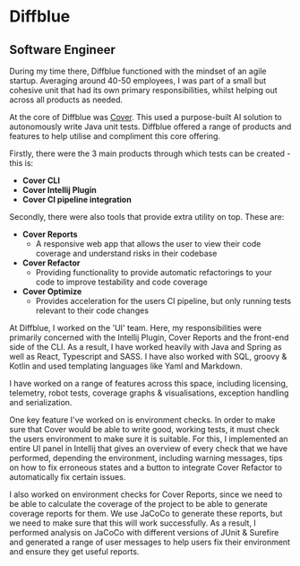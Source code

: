 # Diffblue

## Software Engineer

During my time there, Diffblue functioned with the mindset of an agile startup. Averaging around 40-50 employees, I was part of a small but cohesive unit that had its own primary responsibilities, whilst helping out across all products as needed.

At the core of Diffblue was [Cover](https://www.diffblue.com/products). This used a purpose-built AI solution to autonomously write Java unit tests. Diffblue offered a range of products and features to help utilise and compliment this core offering.

Firstly, there were the 3 main products through which tests can be created - this is:

- **Cover CLI**
- **Cover Intellij Plugin**
- **Cover CI pipeline integration**

Secondly, there were also tools that provide extra utility on top. These are:

- **Cover Reports**
  - A responsive web app that allows the user to view their code coverage and understand risks in their codebase
- **Cover Refactor**
  - Providing functionality to provide automatic refactorings to your code to improve testability and code coverage
- **Cover Optimize**
  - Provides acceleration for the users CI pipeline, but only running tests relevant to their code changes

At Diffblue, I worked on the 'UI' team. Here, my responsibilities were primarily concerned with the Intellij Plugin, Cover Reports and the front-end side of the CLI. As a result, I have worked heavily with Java and Spring as well as React, Typescript and SASS. I have also worked with SQL, groovy & Kotlin and used templating languages like Yaml and Markdown.

I have worked on a range of features across this space, including licensing, telemetry, robot tests, coverage graphs & visualisations, exception handling and serialization.

One key feature I've worked on is environment checks. In order to make sure that Cover would be able to write good, working tests, it must check the users environment to make sure it is suitable. For this, I implemented an entire UI panel in Intellij that gives an overview of every check that we have performed, depending the environment, including warning messages, tips on how to fix erroneous states and a button to integrate Cover Refactor to automatically fix certain issues.

I also worked on environment checks for Cover Reports, since we need to be able to calculate the coverage of the project to be able to generate coverage reports for them. We use JaCoCo to generate these reports, but we need to make sure that this will work successfully. As a result, I performed analysis on JaCoCo with different versions of JUnit & Surefire and generated a range of user messages to help users fix their environment and ensure they get useful reports.
